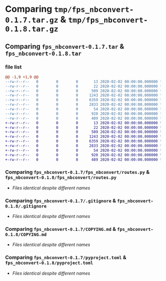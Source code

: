 # Comparing `tmp/fps_nbconvert-0.1.7.tar.gz` & `tmp/fps_nbconvert-0.1.8.tar.gz`

## Comparing `fps_nbconvert-0.1.7.tar` & `fps_nbconvert-0.1.8.tar`

### file list

```diff
@@ -1,9 +1,9 @@
--rw-r--r--   0        0        0       13 2020-02-02 00:00:00.000000 fps_nbconvert-0.1.7/MANIFEST.in
--rw-r--r--   0        0        0       22 2020-02-02 00:00:00.000000 fps_nbconvert-0.1.7/fps_nbconvert/__init__.py
--rw-r--r--   0        0        0      509 2020-02-02 00:00:00.000000 fps_nbconvert-0.1.7/fps_nbconvert/main.py
--rw-r--r--   0        0        0     1243 2020-02-02 00:00:00.000000 fps_nbconvert-0.1.7/fps_nbconvert/routes.py
--rw-r--r--   0        0        0     6359 2020-02-02 00:00:00.000000 fps_nbconvert-0.1.7/.gitignore
--rw-r--r--   0        0        0     2833 2020-02-02 00:00:00.000000 fps_nbconvert-0.1.7/COPYING.md
--rw-r--r--   0        0        0       54 2020-02-02 00:00:00.000000 fps_nbconvert-0.1.7/README.md
--rw-r--r--   0        0        0      920 2020-02-02 00:00:00.000000 fps_nbconvert-0.1.7/pyproject.toml
--rw-r--r--   0        0        0      489 2020-02-02 00:00:00.000000 fps_nbconvert-0.1.7/PKG-INFO
+-rw-r--r--   0        0        0       13 2020-02-02 00:00:00.000000 fps_nbconvert-0.1.8/MANIFEST.in
+-rw-r--r--   0        0        0       22 2020-02-02 00:00:00.000000 fps_nbconvert-0.1.8/fps_nbconvert/__init__.py
+-rw-r--r--   0        0        0      509 2020-02-02 00:00:00.000000 fps_nbconvert-0.1.8/fps_nbconvert/main.py
+-rw-r--r--   0        0        0     1243 2020-02-02 00:00:00.000000 fps_nbconvert-0.1.8/fps_nbconvert/routes.py
+-rw-r--r--   0        0        0     6359 2020-02-02 00:00:00.000000 fps_nbconvert-0.1.8/.gitignore
+-rw-r--r--   0        0        0     2833 2020-02-02 00:00:00.000000 fps_nbconvert-0.1.8/COPYING.md
+-rw-r--r--   0        0        0       54 2020-02-02 00:00:00.000000 fps_nbconvert-0.1.8/README.md
+-rw-r--r--   0        0        0      920 2020-02-02 00:00:00.000000 fps_nbconvert-0.1.8/pyproject.toml
+-rw-r--r--   0        0        0      489 2020-02-02 00:00:00.000000 fps_nbconvert-0.1.8/PKG-INFO
```

### Comparing `fps_nbconvert-0.1.7/fps_nbconvert/routes.py` & `fps_nbconvert-0.1.8/fps_nbconvert/routes.py`

 * *Files identical despite different names*

### Comparing `fps_nbconvert-0.1.7/.gitignore` & `fps_nbconvert-0.1.8/.gitignore`

 * *Files identical despite different names*

### Comparing `fps_nbconvert-0.1.7/COPYING.md` & `fps_nbconvert-0.1.8/COPYING.md`

 * *Files identical despite different names*

### Comparing `fps_nbconvert-0.1.7/pyproject.toml` & `fps_nbconvert-0.1.8/pyproject.toml`

 * *Files identical despite different names*

